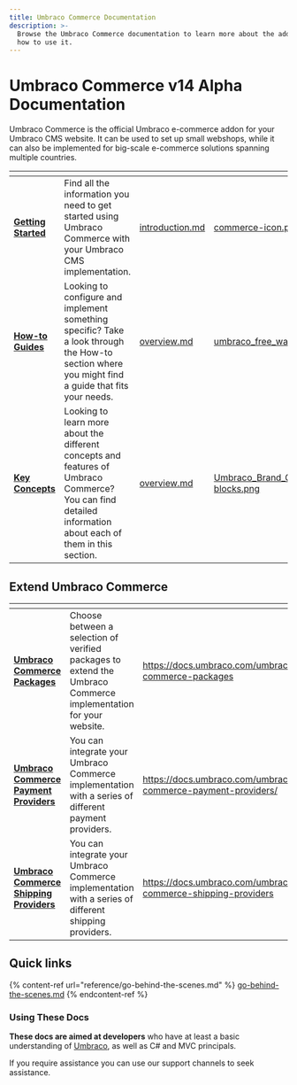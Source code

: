```yaml
---
title: Umbraco Commerce Documentation
description: >-
  Browse the Umbraco Commerce documentation to learn more about the addon and
  how to use it.
---
```


# Umbraco Commerce v14 Alpha Documentation

Umbraco Commerce is the official Umbraco e-commerce addon for your Umbraco CMS website. It can be used to set up small webshops, while it can also be implemented for big-scale e-commerce solutions spanning multiple countries.

<table data-view="cards"><thead><tr><th></th><th></th><th data-hidden data-card-target data-type="content-ref"></th><th data-hidden data-card-cover data-type="files"></th></tr></thead><tbody><tr><td><a href="https://docs.umbraco.com/umbraco-commerce/v/10.commerce.latest/getting-started/introduction"><strong>Getting Started</strong></a></td><td>Find all the information you need to get started using Umbraco Commerce with your Umbraco CMS implementation.</td><td><a href="getting-started/introduction.md">introduction.md</a></td><td><a href=".gitbook/assets/commerce-icon.png">commerce-icon.png</a></td></tr><tr><td><a href="https://docs.umbraco.com/umbraco-commerce/v/10.commerce.latest/how-to-guides/overview"><strong>How-to Guides</strong></a></td><td>Looking to configure and implement something specific? Take a look through the How-to section where you might find a guide that fits your needs.</td><td><a href="how-to-guides/overview.md">overview.md</a></td><td><a href=".gitbook/assets/umbraco_free_way_01.png">umbraco_free_way_01.png</a></td></tr><tr><td><a href="https://docs.umbraco.com/umbraco-commerce/v/10.commerce.latest/key-concepts/overview"><strong>Key Concepts</strong></a></td><td>Looking to learn more about the different concepts and features of Umbraco Commerce? You can find detailed information about each of them in this section.</td><td><a href="key-concepts/overview.md">overview.md</a></td><td><a href=".gitbook/assets/Umbraco_Brand_Guidelines_2020_28_Illustration blocks.png">Umbraco_Brand_Guidelines_2020_28_Illustration blocks.png</a></td></tr></tbody></table>

## Extend Umbraco Commerce

<table data-card-size="large" data-view="cards"><thead><tr><th></th><th></th><th data-hidden data-card-target data-type="content-ref"></th></tr></thead><tbody><tr><td><a href="https://docs.umbraco.com/umbraco-commerce-packages"><strong>Umbraco Commerce Packages</strong></a></td><td>Choose between a selection of verified packages to extend the Umbraco Commerce implementation for your website.</td><td><a href="https://docs.umbraco.com/umbraco-commerce-packages">https://docs.umbraco.com/umbraco-commerce-packages</a></td></tr><tr><td><a href="https://docs.umbraco.com/umbraco-commerce-payment-providers"><strong>Umbraco Commerce Payment Providers</strong></a></td><td>You can integrate your Umbraco Commerce implementation with a series of different payment providers.</td><td><a href="https://docs.umbraco.com/umbraco-commerce-payment-providers/">https://docs.umbraco.com/umbraco-commerce-payment-providers/</a></td></tr><tr><td><a href="https://docs.umbraco.com/umbraco-commerce-shipping-providers"><strong>Umbraco Commerce Shipping Providers</strong></a></td><td>You can integrate your Umbraco Commerce implementation with a series of different shipping providers.</td><td><a href="https://docs.umbraco.com/umbraco-commerce-shipping-providers">https://docs.umbraco.com/umbraco-commerce-shipping-providers</a></td></tr></tbody></table>

## Quick links

{% content-ref url="reference/go-behind-the-scenes.md" %}
[go-behind-the-scenes.md](reference/go-behind-the-scenes.md)
{% endcontent-ref %}

### Using These Docs

**These docs are aimed at developers** who have at least a basic understanding of [Umbraco](https://umbraco.com), as well as C# and MVC principals.

If you require assistance you can use our support channels to seek assistance.
